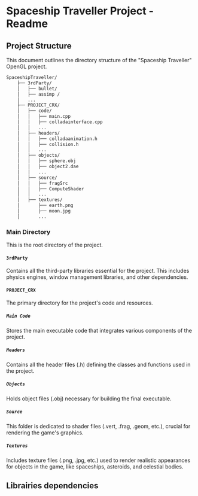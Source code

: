 # Spaceship Traveller Project - Readme

## Project Structure

This document outlines the directory structure of the "Spaceship Traveller" OpenGL project.
```bash
SpaceshipTraveller/
    ├── 3rdParty/
    │   ├── bullet/
    │   ├── assimp /
    │   ...
    ├── PROJECT_CRX/
    │   ├── code/
    │   │   ├── main.cpp
    │   │   ├── colladainterface.cpp
    │   │   ...
    │   ├── headers/
    │   │   ├── colladaanimation.h
    │   │   ├── collision.h
    │   │   ...
    │   ├── objects/
    │   │   ├── sphere.obj
    │   │   ├── object2.dae
    │   │   ...
    │   ├── source/
    │   │   ├── fragSrc
    │   │   ├── ComputeShader
    │   │   ...
    │   ├── textures/
    │       ├── earth.png
    │       ├── moon.jpg
    │       ...

```

### Main Directory
This is the root directory of the project.

#### `3rdParty`
Contains all the third-party libraries essential for the project. This includes physics engines, window management libraries, and other dependencies.

#### `PROJECT_CRX`
The primary directory for the project's code and resources.

##### `Main Code`
Stores the main executable code that integrates various components of the project.

##### `Headers`
Contains all the header files (.h) defining the classes and functions used in the project.

##### `Objects`
Holds object files (.obj) necessary for building the final executable.

##### `Source`
This folder is dedicated to shader files (.vert, .frag, .geom, etc.), crucial for rendering the game's graphics.

##### `Textures`
Includes texture files (.png, .jpg, etc.) used to render realistic appearances for objects in the game, like spaceships, asteroids, and celestial bodies.


## Librairies dependencies
